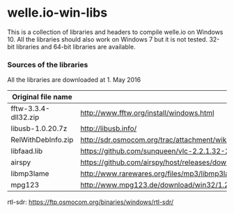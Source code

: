 # welle.io-win-libs

This is a collection of libraries and headers to compile welle.io on Windows 10.
All the libraries should also work on Windows 7 but it is not tested. 32-bit libraries and 64-bit libraries are available.

### Sources of the libraries
All the libraries are downloaded at 1. May 2016

Original file name | URL
--- | --- 
fftw-3.3.4-dll32.zip| http://www.fftw.org/install/windows.html 
libusb-1.0.20.7z | http://libusb.info/
RelWithDebInfo.zip | http://sdr.osmocom.org/trac/attachment/wiki/rtl-sdr/RelWithDebInfo.zip
libfaad.lib | https://github.com/sunqueen/vlc-2.2.1.32-2013/blob/master/win32/lib/libfaad.lib
airspy | https://github.com/airspy/host/releases/download/v1.0.9/airspy_host_tools_win32_x86_x64_v1_0_9.zip
libmp3lame | http://www.rarewares.org/files/mp3/libmp3lame-3.99.5x86.zip
mpg123 | http://www.mpg123.de/download/win32/1.25.10/mpg123-1.25.10-x86.zip

rtl-sdr: https://ftp.osmocom.org/binaries/windows/rtl-sdr/
